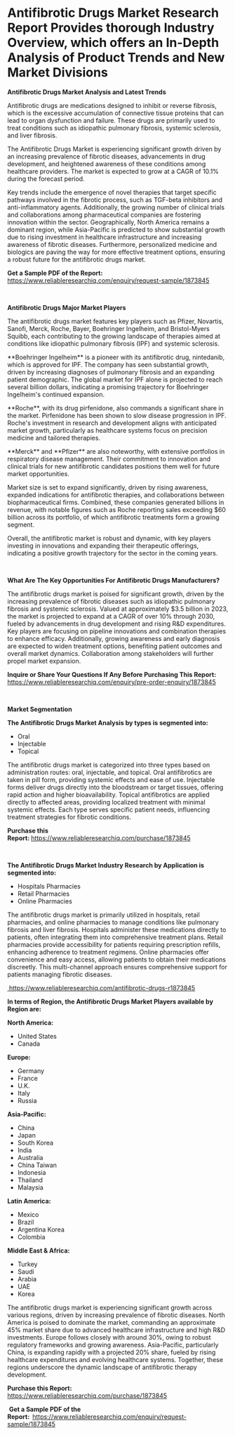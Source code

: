 <p><h1>Antifibrotic Drugs Market Research Report Provides thorough Industry Overview, which offers an In-Depth Analysis of Product Trends and New Market Divisions</h1></p><p><strong>Antifibrotic Drugs Market Analysis and Latest Trends</strong></p>
<p><p>Antifibrotic drugs are medications designed to inhibit or reverse fibrosis, which is the excessive accumulation of connective tissue proteins that can lead to organ dysfunction and failure. These drugs are primarily used to treat conditions such as idiopathic pulmonary fibrosis, systemic sclerosis, and liver fibrosis. </p><p>The Antifibrotic Drugs Market is experiencing significant growth driven by an increasing prevalence of fibrotic diseases, advancements in drug development, and heightened awareness of these conditions among healthcare providers. The market is expected to grow at a CAGR of 10.1% during the forecast period. </p><p>Key trends include the emergence of novel therapies that target specific pathways involved in the fibrotic process, such as TGF-beta inhibitors and anti-inflammatory agents. Additionally, the growing number of clinical trials and collaborations among pharmaceutical companies are fostering innovation within the sector. Geographically, North America remains a dominant region, while Asia-Pacific is predicted to show substantial growth due to rising investment in healthcare infrastructure and increasing awareness of fibrotic diseases. Furthermore, personalized medicine and biologics are paving the way for more effective treatment options, ensuring a robust future for the antifibrotic drugs market.</p></p>
<p><strong>Get a Sample PDF of the Report:&nbsp;</strong> <a href="https://www.reliableresearchiq.com/enquiry/request-sample/1873845?utm_campaign=2212&utm_medium=2&utm_source=Github&utm_content=ia&utm_term=19042025&utm_id=antifibrotic-drugs">https://www.reliableresearchiq.com/enquiry/request-sample/1873845</a></p>
<p>&nbsp;</p>
<p><strong>Antifibrotic Drugs Major Market Players</strong></p>
<p><p>The antifibrotic drugs market features key players such as Pfizer, Novartis, Sanofi, Merck, Roche, Bayer, Boehringer Ingelheim, and Bristol-Myers Squibb, each contributing to the growing landscape of therapies aimed at conditions like idiopathic pulmonary fibrosis (IPF) and systemic sclerosis.</p><p>**Boehringer Ingelheim** is a pioneer with its antifibrotic drug, nintedanib, which is approved for IPF. The company has seen substantial growth, driven by increasing diagnoses of pulmonary fibrosis and an expanding patient demographic. The global market for IPF alone is projected to reach several billion dollars, indicating a promising trajectory for Boehringer Ingelheim's continued expansion.</p><p>**Roche**, with its drug pirfenidone, also commands a significant share in the market. Pirfenidone has been shown to slow disease progression in IPF. Roche's investment in research and development aligns with anticipated market growth, particularly as healthcare systems focus on precision medicine and tailored therapies.</p><p>**Merck** and **Pfizer** are also noteworthy, with extensive portfolios in respiratory disease management. Their commitment to innovation and clinical trials for new antifibrotic candidates positions them well for future market opportunities.</p><p>Market size is set to expand significantly, driven by rising awareness, expanded indications for antifibrotic therapies, and collaborations between biopharmaceutical firms. Combined, these companies generated billions in revenue, with notable figures such as Roche reporting sales exceeding $60 billion across its portfolio, of which antifibrotic treatments form a growing segment.</p><p>Overall, the antifibrotic market is robust and dynamic, with key players investing in innovations and expanding their therapeutic offerings, indicating a positive growth trajectory for the sector in the coming years.</p></p>
<p>&nbsp;</p>
<p><strong>What Are The Key Opportunities For Antifibrotic Drugs Manufacturers?</strong></p>
<p><p>The antifibrotic drugs market is poised for significant growth, driven by the increasing prevalence of fibrotic diseases such as idiopathic pulmonary fibrosis and systemic sclerosis. Valued at approximately $3.5 billion in 2023, the market is projected to expand at a CAGR of over 10% through 2030, fueled by advancements in drug development and rising R&D expenditures. Key players are focusing on pipeline innovations and combination therapies to enhance efficacy. Additionally, growing awareness and early diagnosis are expected to widen treatment options, benefiting patient outcomes and overall market dynamics. Collaboration among stakeholders will further propel market expansion.</p></p>
<p><strong>Inquire or Share Your Questions If Any Before Purchasing This Report:</strong> <a href="https://www.reliableresearchiq.com/enquiry/pre-order-enquiry/1873845?utm_campaign=2212&utm_medium=2&utm_source=Github&utm_content=ia&utm_term=19042025&utm_id=antifibrotic-drugs">https://www.reliableresearchiq.com/enquiry/pre-order-enquiry/1873845</a></p>
<p>&nbsp;</p>
<p><strong>Market Segmentation</strong></p>
<p><strong>The Antifibrotic Drugs Market Analysis by types is segmented into:</strong></p>
<p><ul><li>Oral</li><li>Injectable</li><li>Topical</li></ul></p>
<p><p>The antifibrotic drugs market is categorized into three types based on administration routes: oral, injectable, and topical. Oral antifibrotics are taken in pill form, providing systemic effects and ease of use. Injectable forms deliver drugs directly into the bloodstream or target tissues, offering rapid action and higher bioavailability. Topical antifibrotics are applied directly to affected areas, providing localized treatment with minimal systemic effects. Each type serves specific patient needs, influencing treatment strategies for fibrotic conditions.</p></p>
<p><strong>Purchase this Report:&nbsp;</strong><a href="https://www.reliableresearchiq.com/purchase/1873845?utm_campaign=2212&utm_medium=2&utm_source=Github&utm_content=ia&utm_term=19042025&utm_id=antifibrotic-drugs">https://www.reliableresearchiq.com/purchase/1873845</a></p>
<p>&nbsp;</p>
<p><strong>The Antifibrotic Drugs Market Industry Research by Application is segmented into:</strong></p>
<p><ul><li>Hospitals Pharmacies</li><li>Retail Pharmacies</li><li>Online Pharmacies</li></ul></p>
<p><p>The antifibrotic drugs market is primarily utilized in hospitals, retail pharmacies, and online pharmacies to manage conditions like pulmonary fibrosis and liver fibrosis. Hospitals administer these medications directly to patients, often integrating them into comprehensive treatment plans. Retail pharmacies provide accessibility for patients requiring prescription refills, enhancing adherence to treatment regimens. Online pharmacies offer convenience and easy access, allowing patients to obtain their medications discreetly. This multi-channel approach ensures comprehensive support for patients managing fibrotic diseases.</p></p>
<p><a href="https://www.reliableresearchiq.com/antifibrotic-drugs-r1873845?utm_campaign=2212&utm_medium=2&utm_source=Github&utm_content=ia&utm_term=19042025&utm_id=antifibrotic-drugs">&nbsp;https://www.reliableresearchiq.com/antifibrotic-drugs-r1873845</a></p>
<p><strong>In terms of Region, the Antifibrotic Drugs Market Players available by Region are:</strong></p>
<p>
    <p> <strong> North America: </strong>
        <ul>
            <li>United States</li>
            <li>Canada</li>
        </ul>
        </p> 
    <p> <strong> Europe: </strong>
        <ul>
            <li>Germany</li>
            <li>France</li>
            <li>U.K.</li>
            <li>Italy</li>
            <li>Russia</li>
        </ul>
        </p> 
    <p> <strong> Asia-Pacific: </strong>
        <ul>
            <li>China</li>
            <li>Japan</li>
            <li>South Korea</li>
            <li>India</li>
            <li>Australia</li>
            <li>China Taiwan</li>
            <li>Indonesia</li>
            <li>Thailand</li>
            <li>Malaysia</li>
        </ul>
        </p> 
    <p> <strong> Latin America: </strong>
        <ul>
            <li>Mexico</li>
            <li>Brazil</li>
            <li>Argentina Korea</li>
            <li>Colombia</li>
        </ul>
        </p> 
    <p> <strong> Middle East & Africa: </strong>
        <ul>
            <li>Turkey</li>
            <li>Saudi</li>
            <li>Arabia</li>
            <li>UAE</li>
            <li>Korea</li>
        </ul>
    </p>
    </p>
<p><p>The antifibrotic drugs market is experiencing significant growth across various regions, driven by increasing prevalence of fibrotic diseases. North America is poised to dominate the market, commanding an approximate 45% market share due to advanced healthcare infrastructure and high R&D investments. Europe follows closely with around 30%, owing to robust regulatory frameworks and growing awareness. Asia-Pacific, particularly China, is expanding rapidly with a projected 20% share, fueled by rising healthcare expenditures and evolving healthcare systems. Together, these regions underscore the dynamic landscape of antifibrotic therapy development.</p></p>
<p><strong>Purchase this Report: </strong><a href="https://www.reliableresearchiq.com/purchase/1873845?utm_campaign=2212&utm_medium=2&utm_source=Github&utm_content=ia&utm_term=19042025&utm_id=antifibrotic-drugs">https://www.reliableresearchiq.com/purchase/1873845</a></p>
<p>&nbsp;<strong>Get a Sample PDF of the Report:&nbsp;&nbsp;</strong><a href="https://www.reliableresearchiq.com/enquiry/request-sample/1873845?utm_campaign=2212&utm_medium=2&utm_source=Github&utm_content=ia&utm_term=19042025&utm_id=antifibrotic-drugs">https://www.reliableresearchiq.com/enquiry/request-sample/1873845</a></p>
<p><strong></strong></p>
<p><p></p><p></p><p></p></p>